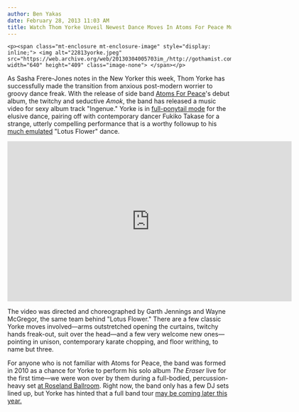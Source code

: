 ```yaml
---
author: Ben Yakas
date: February 28, 2013 11:03 AM
title: Watch Thom Yorke Unveil Newest Dance Moves In Atoms For Peace Music Video
---
```



	
	
	
	<p><span class="mt-enclosure mt-enclosure-image" style="display: inline;"> <img alt="22813yorke.jpeg" src="https://web.archive.org/web/20130304005703im_/http://gothamist.com/attachments/byakas/22813yorke.jpeg" width="640" height="409" class="image-none"> </span></p>

<p>As Sasha Frere-Jones notes in the New Yorker this week, Thom Yorke has successfully made the transition from anxious post-modern worrier to groovy dance freak. With the release of side band <a href="https://web.archive.org/web/20130304005703/http://atomsforpeace.info/">Atoms For Peace</a>&apos;s debut album, the twitchy and seductive <em>Amok</em>, the band has released a music video for sexy album track &quot;Ingenue.&quot; Yorke is in <a href="https://web.archive.org/web/20130304005703/http://gothamist.com/2012/05/02/video_dancing_tank_top_thom_yorke_c.php">full-ponytail mode</a> for the elusive dance, pairing off with contemporary dancer Fukiko Takase for a strange, utterly compelling performance that is a worthy followup to his <a href="https://web.archive.org/web/20130304005703/http://gothamist.com/2011/02/19/dancing_thom_yorke.php">much emulated</a> &quot;Lotus Flower&quot; dance.</p>

<p><iframe width="640" height="360" src="https://web.archive.org/web/20130304005703if_/http://www.youtube.com/embed/DpVfF4U75B8" frameborder="0" allowfullscreen></iframe></p>

<p>The video was directed and choreographed by Garth Jennings and Wayne McGregor, the same team behind &quot;Lotus Flower.&quot; There are a few classic Yorke moves involved&#x2014;arms outstretched opening the curtains, twitchy hands freak-out, suit over the head&#x2014;and a few very welcome new ones&#x2014;pointing in unison, contemporary karate chopping, and floor writhing, to name but three. </p>

<p>For anyone who is not familiar with Atoms for Peace, the band was formed in 2010 as a chance for Yorke to perform his solo album <em>The Eraser</em> live for the first time&#x2014;we were won over by them during a full-bodied, percussion-heavy set <a href="https://web.archive.org/web/20130304005703/http://gothamist.com/2010/04/09/week_in_rock_thom_yorke_girls_cu.php#photo-1">at Roseland Ballroom</a>. Right now, the band only has a few DJ sets lined up, but Yorke has hinted that a full band tour <a href="https://web.archive.org/web/20130304005703/http://www.rollingstone.com/music/news/atoms-for-peace-release-amok-stream-hint-at-more-u-s-tour-dates-20130218">may be coming later this year.</a></p>
	
	
	
	
	

